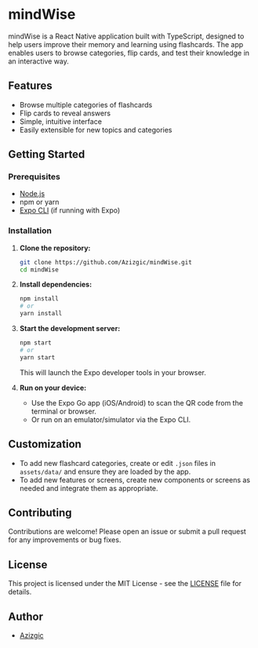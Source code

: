 # mindWise

mindWise is a React Native application built with TypeScript, designed to help users improve their memory and learning using flashcards. The app enables users to browse categories, flip cards, and test their knowledge in an interactive way.

## Features

- Browse multiple categories of flashcards
- Flip cards to reveal answers
- Simple, intuitive interface
- Easily extensible for new topics and categories

## Getting Started

### Prerequisites

- [Node.js](https://nodejs.org/)
- npm or yarn
- [Expo CLI](https://docs.expo.dev/get-started/installation/) (if running with Expo)

### Installation

1. **Clone the repository:**

   ```bash
   git clone https://github.com/Azizgic/mindWise.git
   cd mindWise
   ```

2. **Install dependencies:**

   ```bash
   npm install
   # or
   yarn install
   ```

3. **Start the development server:**

   ```bash
   npm start
   # or
   yarn start
   ```

   This will launch the Expo developer tools in your browser.

4. **Run on your device:**
   - Use the Expo Go app (iOS/Android) to scan the QR code from the terminal or browser.
   - Or run on an emulator/simulator via the Expo CLI.

## Customization

- To add new flashcard categories, create or edit `.json` files in `assets/data/` and ensure they are loaded by the app.
- To add new features or screens, create new components or screens as needed and integrate them as appropriate.

## Contributing

Contributions are welcome! Please open an issue or submit a pull request for any improvements or bug fixes.

## License

This project is licensed under the MIT License - see the [LICENSE](LICENSE) file for details.

## Author

- [Azizgic](https://github.com/Azizgic)
